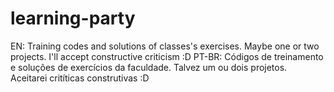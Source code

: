 # learning-party
 EN: Training codes and solutions of classes's exercises. Maybe one or two projects. I'll accept constructive criticism :D PT-BR: Códigos de treinamento e soluções de exercícios da faculdade. Talvez um ou dois projetos. Aceitarei critíticas construtivas :D
